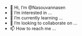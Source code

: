 - 👋 Hi, I’m @Nasouvannasen
- 👀 I’m interested in ...
- 🌱 I’m currently learning ...
- 💞️ I’m looking to collaborate on ...
- 📫 How to reach me ...

<!---
Nasouvannasen/Nasouvannasen is a ✨ special ✨ repository because its `README.md` (this file) appears on your GitHub profile.
You can click the Preview link to take a look at your changes.
--->
